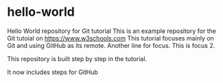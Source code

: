 # hello-world
Hello World repository for Git tutorial
This is an example repository for the Git tutoial on https://www.w3schools.com
This tutorial focuses mainly on Git and using GitHub as its remote.
Another line for focus. This is focus 2.

This repository is built step by step in the tutorial.

It now includes steps for GitHub

